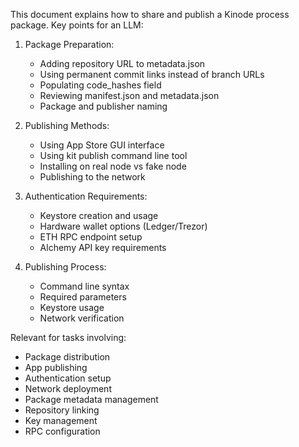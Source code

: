This document explains how to share and publish a Kinode process package. Key points for an LLM:

1. Package Preparation:
   - Adding repository URL to metadata.json
   - Using permanent commit links instead of branch URLs
   - Populating code_hashes field
   - Reviewing manifest.json and metadata.json
   - Package and publisher naming

2. Publishing Methods:
   - Using App Store GUI interface
   - Using kit publish command line tool
   - Installing on real node vs fake node
   - Publishing to the network

3. Authentication Requirements:
   - Keystore creation and usage
   - Hardware wallet options (Ledger/Trezor)
   - ETH RPC endpoint setup
   - Alchemy API key requirements

4. Publishing Process:
   - Command line syntax
   - Required parameters
   - Keystore usage
   - Network verification

Relevant for tasks involving:
- Package distribution
- App publishing
- Authentication setup
- Network deployment
- Package metadata management
- Repository linking
- Key management
- RPC configuration